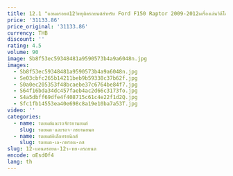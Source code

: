 ```yaml
---
title: 12.1 "แอนดรอยด์12วิทยุติดรถยนต์สำหรับ Ford F150 Raptor 2009-2012เครื่องเล่นวิดีโอมัลติมีเดียหน้าจอระบบนำทาง GPS สเตอริโอ
price: '31133.86'
price_original: '31133.86'
currency: THB
discount: ''
rating: 4.5
volume: 90
image: Sb8f53ec59348481a9590573b4a9a6048n.jpg
images:
  - Sb8f53ec59348481a9590573b4a9a6048n.jpg
  - Se03cbfc265b14211beb9b59338c37b62f.jpg
  - S0a0ec205353f48bcaebe37c6764be84f7.jpg
  - S64f16bda34dc457faeb4ac2d66c3173fo.jpg
  - S4a5dbff69dfe4f408715c61c4e22f1d2Q.jpg
  - Sfc1fb14553ea40e698c8a19e10ba7a53T.jpg
video: ''
categories:
  - name: รถยนต์และรถจักรยานยนต์
    slug: รถยนต-และรถจ-กรยานยนต
  - name: รถยนต์อิเล็กทรอนิกส์
    slug: รถยนต-เล-กทรอน-กส
slug: 12-แอนดรอยด-12ว-ทย-ดรถยนต
encode: oEsdOf4
lang: th
---
```

  